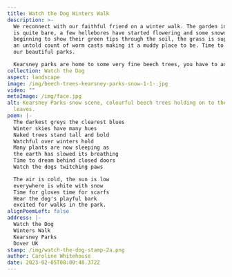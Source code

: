 ```yaml
---
title: Watch the Dog Winters Walk
description: >-
  We reconnect with our faithful friend on a winter walk. The garden in winter
  is quite bare, a few hellebores have started flowering and some snowdrops are
  beginning to show their green tips through the soil, the grass is supporting
  an untold count of worm casts making it a muddy place to be. Time to explore
  our beautiful parks.

  Kearsney parks are home to some very fine beech trees, you have to admire the way they hold onto their autumn leaves throughout the winter, looking after their new leaf shoots until the spring and only when the new shoots are ready will they drop their old leaves.
collection: Watch the Dog
aspect: landscape
image: /img/beech-trees-kearsney-parks-snow-1-1-.jpg
video: ""
metaImage: /img/face.jpg
alt: Kearsney Parks snow scene, colourful beech trees holding on to their autumn
  leaves.
poem: |-
  The darkest greys the clearest blues 
  Winter skies have many hues
  Naked trees stand tall and bold
  Watchful over winters hold
  Many plants are now sleeping as
  the earth has slowed its breathing 
  Time to dream behind closed doors
  Watch the dogs twitching paws

  The air is cold, the sun is low
  everywhere is white with snow
  Time for gloves time for scarfs
  Hear the dog's playful bark
  excited for walks in the park.
alignPoemLeft: false
address: |-
  Watch the Dog
  Winters Walk
  Kearsney Parks
  Dover UK
stamp: /img/watch-the-dog-stamp-2a.png
author: Caroline Whitehouse
date: 2023-02-05T08:00:48.372Z
---
```

